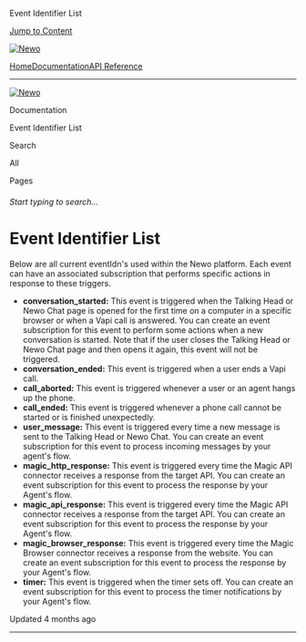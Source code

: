 Event Identifier List

[Jump to Content](#content)

[![Newo](https://files.readme.io/895bdeef8322f081f6d0f4507a17e414930dfddfddf1de452f458dc00698ca84-small-svgviewer-png-output_9.png)](/)

[Home](/)[Documentation](/docs)[API Reference](/reference)

* * *

[![Newo](https://files.readme.io/895bdeef8322f081f6d0f4507a17e414930dfddfddf1de452f458dc00698ca84-small-svgviewer-png-output_9.png)](/)

Documentation

Event Identifier List

Search

All

Pages

###### Start typing to search…

# Event Identifier List

Below are all current eventIdn's used within the Newo platform. Each event can have an associated subscription that performs specific actions in response to these triggers.

*   **conversation\_started:** This event is triggered when the Talking Head or Newo Chat page is opened for the first time on a computer in a specific browser or when a Vapi call is answered. You can create an event subscription for this event to perform some actions when a new conversation is started. Note that if the user closes the Talking Head or Newo Chat page and then opens it again, this event will not be triggered.
*   **conversation\_ended:** This event is triggered when a user ends a Vapi call.
*   **call\_aborted:** This event is triggered whenever a user or an agent hangs up the phone.
*   **call\_ended:** This event is triggered whenever a phone call cannot be started or is finished unexpectedly.
*   **user\_message:** This event is triggered every time a new message is sent to the Talking Head or Newo Chat. You can create an event subscription for this event to process incoming messages by your agent's flow.
*   **magic\_http\_response:** This event is triggered every time the Magic API connector receives a response from the target API. You can create an event subscription for this event to process the response by your Agent's flow.
*   **magic\_api\_response:** This event is triggered every time the Magic API connector receives a response from the target API. You can create an event subscription for this event to process the response by your Agent's flow.
*   **magic\_browser\_response:** This event is triggered every time the Magic Browser connector receives a response from the website. You can create an event subscription for this event to process the response by your Agent's flow.
*   **timer:** This event is triggered when the timer sets off. You can create an event subscription for this event to process the timer notifications by your Agent's flow.

Updated 4 months ago

* * *
